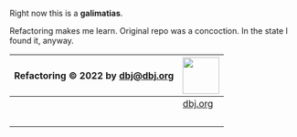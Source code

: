 
Right now this is a **galimatias**.

Refactoring makes me learn. Original repo was a concoction. In the state I found it, anyway.


| Refactoring &copy; 2022 by [dbj@dbj.org](mailto:dbj@dbj.org) | <img src="https://i0.wp.com/dbj.org/wp-content/uploads/2015/12/dbj-icon-e1459290680129.jpg?fit=256%2C256&ssl=1" width="64px" />
|-----|-----
| &nbsp; | [dbj.org](https://dbj.org/) 
| &nbsp; |  &nbsp; 
